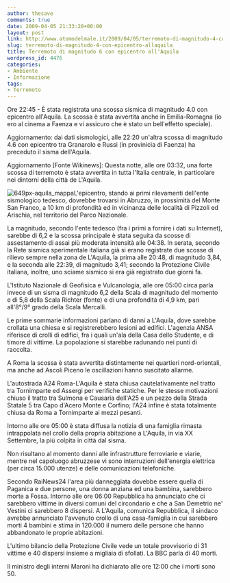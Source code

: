 ```yaml
---
author: thesave
comments: true
date: 2009-04-05 21:33:20+00:00
layout: post
link: http://www.atomodelmale.it/2009/04/05/terremoto-di-magnitudo-4-con-epicentro-allaquila/
slug: terremoto-di-magnitudo-4-con-epicentro-allaquila
title: Terremoto di magnitudo 6 con epicentro all'Aquila
wordpress_id: 4476
categories:
- Ambiente
- Informazione
tags:
- Terremoto
---
```


Ore 22:45 - È stata registrata una scossa sismica di magnitudo 4.0 con epicentro all'Aquila.
La scossa è stata avvertita anche in Emilia-Romagna (io ero al cinema a Faenza e vi assicuro che è stato un bell'effetto speciale).

Aggiornamento: dai dati sismologici, alle 22:20 un'altra scossa di magnitudo 4.6 con epicentro tra Granarolo e Russi (in provinicia di Faenza) ha preceduto il sisma dell'Aquila.

Aggiornamento [Fonte Wikinews]: Questa notte, alle ore 03:32, una forte scossa di terremoto è stata avvertita in tutta l'Italia centrale, in particolare nei dintorni della città de L'Aquila.

![649px-aquila_mappa](http://www.atomodelmale.it/wp-content/uploads/2009/04/649px-aquila_mappa.jpeg)L'epicentro, stando ai primi rilevamenti dell'ente sismologico tedesco, dovrebbe trovarsi in Abruzzo, in prossimità del Monte San Franco, a 10 km di profondità ed in vicinanza delle località di Pizzoli ed Arischia, nel territorio del Parco Nazionale.

La magnitudo, secondo l'ente tedesco (fra i primi a fornire i dati su Internet), sarebbe di 6,2 e la scossa principale è stata seguita da scosse di assestamento di assai più moderata intensità alle 04:38. In serata, secondo la Rete sismica sperimentale italiana già si erano registrate due scosse di rilievo sempre nella zona de L'Aquila, la prima alle 20:48, di magnitudo 3,84, e la seconda alle 22:39, di magnitudo 3,41; secondo la Protezione Civile italiana, inoltre, uno sciame sismico si era già registrato due giorni fa.

L'Istituto Nazionale di Geofisica e Vulcanologia, alle ore 05:00 circa parla invece di un sisma di magnitudo 6,2 della Scala di magnitudo del momento e di 5,8 della Scala Richter (fonte) e di una profondità di 4,9 km, pari all'8°/9° grado della Scala Mercalli.

Le prime sommarie informazioni parlano di danni a L'Aquila, dove sarebbe crollata una chiesa e si registrerebbero lesioni ad edifici. L'agenzia ANSA riferisce di crolli di edifici, fra i quali un'ala della Casa dello Studente, e di timore di vittime. La popolazione si starebbe radunando nei punti di raccolta.<!-- more -->

A Roma la scossa è stata avvertita distintamente nei quartieri nord-orientali, ma anche ad Ascoli Piceno le oscillazioni hanno suscitato allarme.

L'autostrada A24 Roma-L'Aquila è stata chiusa cautelativamente nel tratto tra Tornimparte ed Assergi per verifiche statiche. Per le stesse motivazioni chiuso il tratto tra Sulmona e Causaria dell'A25 e un pezzo della Strada Statale 5 tra Capo d'Acero Monte e Corfino; l'A24 infine è stata totalmente chiusa da Roma a Tornimparte ai mezzi pesanti.

Intorno alle ore 05:00 è stata diffusa la notizia di una famiglia rimasta intrappolata nel crollo della propria abitazione a L'Aquila, in via XX Settembre, la più colpita in città dal sisma.

Non risultano al momento danni alle infrastrutture ferroviarie e viarie, mentre nel capoluogo abruzzese vi sono interruzioni dell'energia elettrica (per circa 15.000 utenze) e delle comunicazioni telefoniche.

Secondo RaiNews24 l'area più danneggiata dovebbe essere quella di Paganica e due persone, una donna anziana ed una bambina, sarebbero morte a Fossa. Intorno alle ore 06:00 Repubblica ha annunciato che ci sarebbero vittime in diversi comuni del circondario e che a San Demetrio ne' Vestini ci sarebbero 8 dispersi. A L'Aquila, comunica Repubblica, il sindaco avrebbe annunciato l'avvenuto crollo di una casa-famiglia in cui sarebbero morti 4 bambini e stima in 120.000 il numero delle persone che hanno abbandonato le proprie abitazioni.

L'ultimo bilancio della Protezione Civile vede un totale provvisorio di 31 vittime e 40 dispersi insieme a migliaia di sfollati. La BBC parla di 40 morti.

Il ministro degli interni Maroni ha dichiarato alle ore 12:00 che i morti sono 50.
